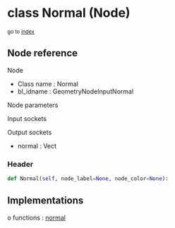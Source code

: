 # class Normal (Node)

<sub>go to [index](/docs/index.md)</sub>

## Node reference

Node
 - Class name : Normal
 - bl_idname : GeometryNodeInputNormal

Node parameters

Input sockets

Output sockets
 - normal : Vect

### Header

``` python
def Normal(self, node_label=None, node_color=None):
```

## Implementations

o functions : [normal](/docs/classes/normal.md)

